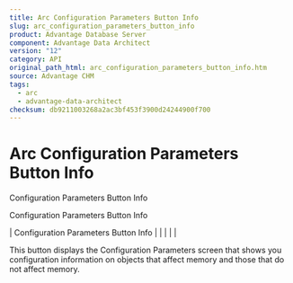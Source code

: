 ```yaml
---
title: Arc Configuration Parameters Button Info
slug: arc_configuration_parameters_button_info
product: Advantage Database Server
component: Advantage Data Architect
version: "12"
category: API
original_path_html: arc_configuration_parameters_button_info.htm
source: Advantage CHM
tags:
  - arc
  - advantage-data-architect
checksum: db9211003268a2ac3bf453f3900d24244900f700
---
```


# Arc Configuration Parameters Button Info

Configuration Parameters Button Info

Configuration Parameters Button Info

| Configuration Parameters Button Info |  |  |  |  |

This button displays the Configuration Parameters screen that shows you configuration information on objects that affect memory and those that do not affect memory.
